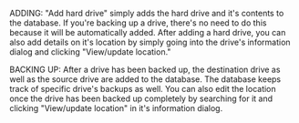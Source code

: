 ADDING:
"Add hard drive" simply adds the hard drive and it's contents to the database.
If you're backing up a drive, there's no need to do this because it will be automatically added.
After adding a hard drive, you can also add details on it's location by simply going into the drive's information dialog
and clicking "View/update location."

BACKING UP:
After a drive has been backed up, the destination drive as well as the source drive are added to the database.
The database keeps track of specific drive's backups as well. You can also edit the location once the drive has been backed 
up completely by searching for it and clicking "View/update location" in it's information dialog.
